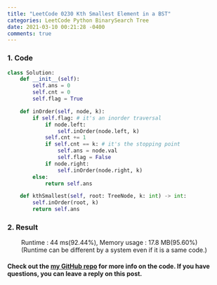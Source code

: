 ```yaml
---
title: "LeetCode 0230 Kth Smallest Element in a BST"
categories: LeetCode Python BinarySearch Tree
date: 2021-03-10 00:21:28 -0400
comments: true
---
```


### 1. Code
```python
class Solution:
    def __init__(self):
        self.ans = 0
        self.cnt = 0
        self.flag = True

    def inOrder(self, node, k):
        if self.flag: # it's an inorder traversal
            if node.left:
                self.inOrder(node.left, k)
            self.cnt += 1
            if self.cnt == k: # it's the stopping point
                self.ans = node.val
                self.flag = False
            if node.right:
                self.inOrder(node.right, k)
        else:
            return self.ans

    def kthSmallest(self, root: TreeNode, k: int) -> int:
        self.inOrder(root, k)
        return self.ans
```

### 2. Result
&nbsp;&nbsp;&nbsp;&nbsp;&nbsp;&nbsp;&nbsp;&nbsp;Runtime : 44 ms(92.44%), Memory usage : 17.8 MB(95.60%)  
&nbsp;&nbsp;&nbsp;&nbsp;&nbsp;&nbsp;&nbsp;&nbsp;(Runtime can be different by a system even if it is a same code.)

#### Check out the [my GitHub repo][hyuk-gh] for more info on the code. If you have questions, you can leave a reply on this post.
[hyuk-gh]: https://github.com/dlgur1994/StudyAlgorithms
